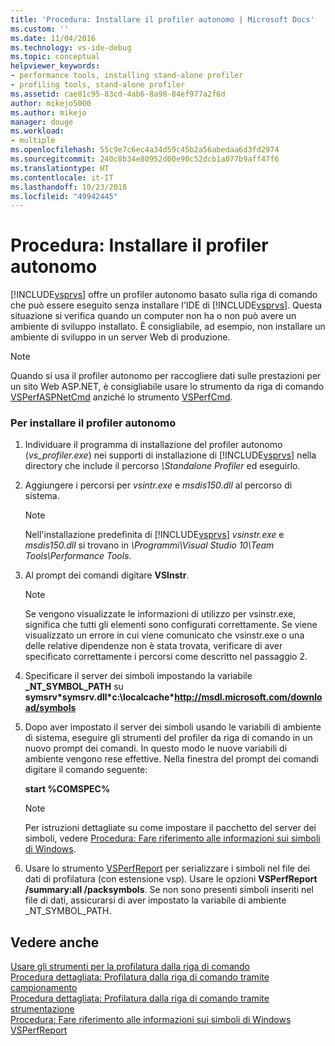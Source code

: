 ```yaml
---
title: 'Procedura: Installare il profiler autonomo | Microsoft Docs'
ms.custom: ''
ms.date: 11/04/2016
ms.technology: vs-ide-debug
ms.topic: conceptual
helpviewer_keywords:
- performance tools, installing stand-alone profiler
- profiling tools, stand-alone profiler
ms.assetid: cae81c95-83cd-4ab6-8a98-84ef977a2f6d
author: mikejo5000
ms.author: mikejo
manager: douge
ms.workload:
- multiple
ms.openlocfilehash: 55c9e7c6ec4a34d59c45b2a56abedaa6d3fd2974
ms.sourcegitcommit: 240c8b34e80952d00e90c52dcb1a077b9aff47f6
ms.translationtype: HT
ms.contentlocale: it-IT
ms.lasthandoff: 10/23/2018
ms.locfileid: "49942445"
---
```

# <a name="how-to-install-the-stand-alone-profiler"></a>Procedura: Installare il profiler autonomo
[!INCLUDE[vsprvs](../code-quality/includes/vsprvs_md.md)] offre un profiler autonomo basato sulla riga di comando che può essere eseguito senza installare l'IDE di [!INCLUDE[vsprvs](../code-quality/includes/vsprvs_md.md)]. Questa situazione si verifica quando un computer non ha o non può avere un ambiente di sviluppo installato. È consigliabile, ad esempio, non installare un ambiente di sviluppo in un server Web di produzione.  
  
> [!NOTE]
>  Quando si usa il profiler autonomo per raccogliere dati sulle prestazioni per un sito Web ASP.NET, è consigliabile usare lo strumento da riga di comando [VSPerfASPNetCmd](../profiling/vsperfaspnetcmd.md) anziché lo strumento [VSPerfCmd](../profiling/vsperfcmd.md).  
  
### <a name="to-install-the-stand-alone-profiler"></a>Per installare il profiler autonomo  
  
1. Individuare il programma di installazione del profiler autonomo (*vs_profiler.exe*) nei supporti di installazione di [!INCLUDE[vsprvs](../code-quality/includes/vsprvs_md.md)] nella directory che include il percorso *\Standalone Profiler* ed eseguirlo.  
  
2. Aggiungere i percorsi per *vsintr.exe* e *msdis150.dll* al percorso di sistema.  
  
   > [!NOTE]
   >  Nell'installazione predefinita di [!INCLUDE[vsprvs](../code-quality/includes/vsprvs_md.md)] *vsinstr.exe* e *msdis150.dll* si trovano in *\Programmi\Visual Studio 10\Team Tools\Performance Tools*.  
  
3. Al prompt dei comandi digitare **VSInstr**.  
  
   > [!NOTE]
   >  Se vengono visualizzate le informazioni di utilizzo per vsinstr.exe, significa che tutti gli elementi sono configurati correttamente. Se viene visualizzato un errore in cui viene comunicato che vsinstr.exe o una delle relative dipendenze non è stata trovata, verificare di aver specificato correttamente i percorsi come descritto nel passaggio 2.  
  
4. Specificare il server dei simboli impostando la variabile **_NT_SYMBOL_PATH** su **symsrv\*symsrv.dll\*c:\localcache\*http://msdl.microsoft.com/download/symbols**  
  
5. Dopo aver impostato il server dei simboli usando le variabili di ambiente di sistema, eseguire gli strumenti del profiler da riga di comando in un nuovo prompt dei comandi. In questo modo le nuove variabili di ambiente vengono rese effettive. Nella finestra del prompt dei comandi digitare il comando seguente:  
  
    **start %COMSPEC%**  
  
   > [!NOTE]
   >  Per istruzioni dettagliate su come impostare il pacchetto del server dei simboli, vedere [Procedura: Fare riferimento alle informazioni sui simboli di Windows](../profiling/how-to-reference-windows-symbol-information.md).  
  
6. Usare lo strumento [VSPerfReport](../profiling/vsperfreport.md) per serializzare i simboli nel file dei dati di profilatura (con estensione vsp). Usare le opzioni **VSPerfReport /summary:all /packsymbols**. Se non sono presenti simboli inseriti nel file di dati, assicurarsi di aver impostato la variabile di ambiente _NT_SYMBOL_PATH.  
  
## <a name="see-also"></a>Vedere anche  
 [Usare gli strumenti per la profilatura dalla riga di comando](../profiling/using-the-profiling-tools-from-the-command-line.md)   
 [Procedura dettagliata: Profilatura dalla riga di comando tramite campionamento](../profiling/walkthrough-command-line-profiling-using-sampling.md)   
 [Procedura dettagliata: Profilatura dalla riga di comando tramite strumentazione](../profiling/walkthrough-command-line-profiling-using-instrumentation.md)   
 [Procedura: Fare riferimento alle informazioni sui simboli di Windows](../profiling/how-to-reference-windows-symbol-information.md)   
 [VSPerfReport](../profiling/vsperfreport.md)